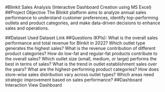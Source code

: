 #Blinkit Sales Analysis (Interactive Dashboard Creation using MS Excel)
##Project Objective
The Blinkit platform aims to analyze annual sales performance to understand customer preferences, identify top-performing outlets and product categories, and make data-driven decisions to enhance sales and operations.

##Dataset Used
Dataset Link
##Questions (KPIs):
What is the overall sales performance and total revenue for Blinkit in 2022?
Which outlet type generates the highest sales?
What is the revenue contribution of different product categories?
How do low-fat and regular-fat products contribute to the overall sales?
Which outlet size (small, medium, or large) performs the best in terms of sales?
What is the trend in outlet establishment sales over the years?
What are the highest-performing product categories?
How does store-wise sales distribution vary across outlet types?
Which areas need strategic improvement based on sales performance?
##Dashboard Interaction
View Dashboard
